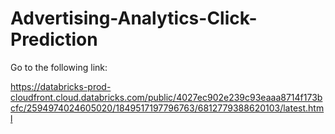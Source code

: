 # Advertising-Analytics-Click-Prediction

Go to the following link:

https://databricks-prod-cloudfront.cloud.databricks.com/public/4027ec902e239c93eaaa8714f173bcfc/2594974024605020/1849517197796763/6812779388620103/latest.html
